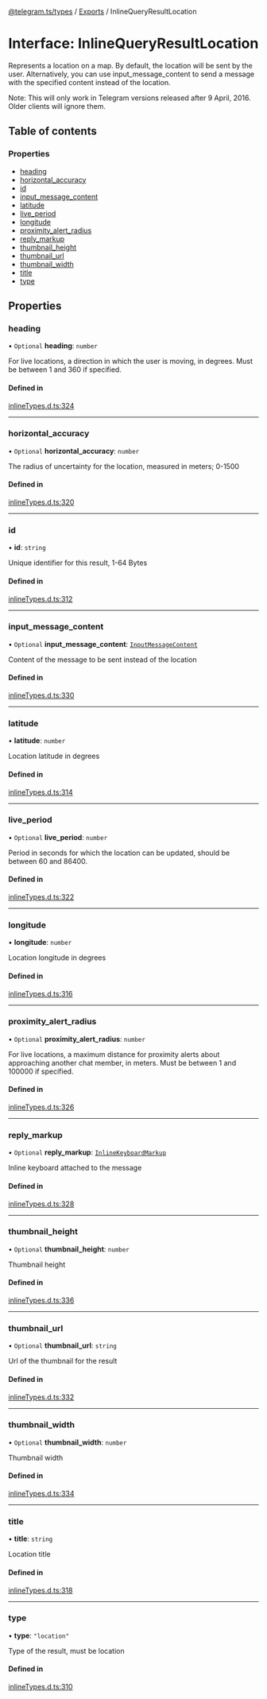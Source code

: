 [@telegram.ts/types](../README.md) / [Exports](../modules.md) / InlineQueryResultLocation

# Interface: InlineQueryResultLocation

Represents a location on a map. By default, the location will be sent by the user. Alternatively, you can use input_message_content to send a message with the specified content instead of the location.

Note: This will only work in Telegram versions released after 9 April, 2016. Older clients will ignore them.

## Table of contents

### Properties

- [heading](InlineQueryResultLocation.md#heading)
- [horizontal\_accuracy](InlineQueryResultLocation.md#horizontal_accuracy)
- [id](InlineQueryResultLocation.md#id)
- [input\_message\_content](InlineQueryResultLocation.md#input_message_content)
- [latitude](InlineQueryResultLocation.md#latitude)
- [live\_period](InlineQueryResultLocation.md#live_period)
- [longitude](InlineQueryResultLocation.md#longitude)
- [proximity\_alert\_radius](InlineQueryResultLocation.md#proximity_alert_radius)
- [reply\_markup](InlineQueryResultLocation.md#reply_markup)
- [thumbnail\_height](InlineQueryResultLocation.md#thumbnail_height)
- [thumbnail\_url](InlineQueryResultLocation.md#thumbnail_url)
- [thumbnail\_width](InlineQueryResultLocation.md#thumbnail_width)
- [title](InlineQueryResultLocation.md#title)
- [type](InlineQueryResultLocation.md#type)

## Properties

### heading

• `Optional` **heading**: `number`

For live locations, a direction in which the user is moving, in degrees. Must be between 1 and 360 if specified.

#### Defined in

[inlineTypes.d.ts:324](https://github.com/telegramsjs/types/blob/d08200f/src/inlineTypes.d.ts#L324)

___

### horizontal\_accuracy

• `Optional` **horizontal\_accuracy**: `number`

The radius of uncertainty for the location, measured in meters; 0-1500

#### Defined in

[inlineTypes.d.ts:320](https://github.com/telegramsjs/types/blob/d08200f/src/inlineTypes.d.ts#L320)

___

### id

• **id**: `string`

Unique identifier for this result, 1-64 Bytes

#### Defined in

[inlineTypes.d.ts:312](https://github.com/telegramsjs/types/blob/d08200f/src/inlineTypes.d.ts#L312)

___

### input\_message\_content

• `Optional` **input\_message\_content**: [`InputMessageContent`](../modules.md#inputmessagecontent)

Content of the message to be sent instead of the location

#### Defined in

[inlineTypes.d.ts:330](https://github.com/telegramsjs/types/blob/d08200f/src/inlineTypes.d.ts#L330)

___

### latitude

• **latitude**: `number`

Location latitude in degrees

#### Defined in

[inlineTypes.d.ts:314](https://github.com/telegramsjs/types/blob/d08200f/src/inlineTypes.d.ts#L314)

___

### live\_period

• `Optional` **live\_period**: `number`

Period in seconds for which the location can be updated, should be between 60 and 86400.

#### Defined in

[inlineTypes.d.ts:322](https://github.com/telegramsjs/types/blob/d08200f/src/inlineTypes.d.ts#L322)

___

### longitude

• **longitude**: `number`

Location longitude in degrees

#### Defined in

[inlineTypes.d.ts:316](https://github.com/telegramsjs/types/blob/d08200f/src/inlineTypes.d.ts#L316)

___

### proximity\_alert\_radius

• `Optional` **proximity\_alert\_radius**: `number`

For live locations, a maximum distance for proximity alerts about approaching another chat member, in meters. Must be between 1 and 100000 if specified.

#### Defined in

[inlineTypes.d.ts:326](https://github.com/telegramsjs/types/blob/d08200f/src/inlineTypes.d.ts#L326)

___

### reply\_markup

• `Optional` **reply\_markup**: [`InlineKeyboardMarkup`](InlineKeyboardMarkup.md)

Inline keyboard attached to the message

#### Defined in

[inlineTypes.d.ts:328](https://github.com/telegramsjs/types/blob/d08200f/src/inlineTypes.d.ts#L328)

___

### thumbnail\_height

• `Optional` **thumbnail\_height**: `number`

Thumbnail height

#### Defined in

[inlineTypes.d.ts:336](https://github.com/telegramsjs/types/blob/d08200f/src/inlineTypes.d.ts#L336)

___

### thumbnail\_url

• `Optional` **thumbnail\_url**: `string`

Url of the thumbnail for the result

#### Defined in

[inlineTypes.d.ts:332](https://github.com/telegramsjs/types/blob/d08200f/src/inlineTypes.d.ts#L332)

___

### thumbnail\_width

• `Optional` **thumbnail\_width**: `number`

Thumbnail width

#### Defined in

[inlineTypes.d.ts:334](https://github.com/telegramsjs/types/blob/d08200f/src/inlineTypes.d.ts#L334)

___

### title

• **title**: `string`

Location title

#### Defined in

[inlineTypes.d.ts:318](https://github.com/telegramsjs/types/blob/d08200f/src/inlineTypes.d.ts#L318)

___

### type

• **type**: ``"location"``

Type of the result, must be location

#### Defined in

[inlineTypes.d.ts:310](https://github.com/telegramsjs/types/blob/d08200f/src/inlineTypes.d.ts#L310)
